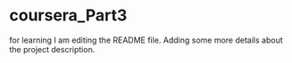 # coursera_Part3
for learning
I am editing the README file. Adding some more details about the project description.
